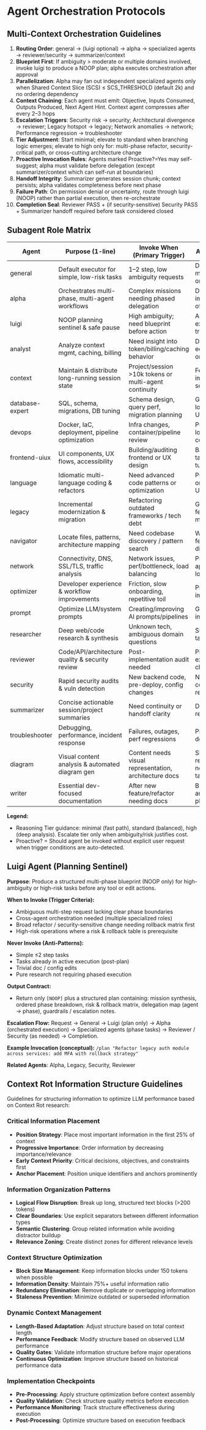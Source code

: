 # Agent Orchestration Protocols

## Multi-Context Orchestration Guidelines

1. **Routing Order**: general → (luigi optional) → alpha → specialized agents → reviewer/security → summarizer/context
2. **Blueprint First**: If ambiguity > moderate or multiple domains involved, invoke luigi to produce a NOOP plan; alpha executes orchestration after approval
3. **Parallelization**: Alpha may fan out independent specialized agents only when Shared Context Slice (SCS) ≤ SCS_THRESHOLD (default 2k) and no ordering dependency
4. **Context Chaining**: Each agent must emit: Objective, Inputs Consumed, Outputs Produced, Next Agent Hint. Context agent compresses after every 2–3 hops
5. **Escalation Triggers**: Security risk → security; Architectural divergence → reviewer; Legacy hotspot → legacy; Network anomalies → network; Performance regression → troubleshooter
6. **Tier Adjustment**: Start minimal; elevate to standard when branching logic emerges; elevate to high only for: multi-phase refactor, security-critical path, or cross-cutting architecture change
7. **Proactive Invocation Rules**: Agents marked Proactive?=Yes may self-suggest; alpha must validate before delegation (except summarizer/context which can self-run at boundaries)
8. **Handoff Integrity**: Summarizer generates session chunk; context persists; alpha validates completeness before next phase
9. **Failure Path**: On permission denial or uncertainty, route through luigi (NOOP) rather than partial execution, then re-orchestrate
10. **Completion Seal**: Reviewer PASS + (if security-sensitive) Security PASS + Summarizer handoff required before task considered closed

## Subagent Role Matrix

| Agent           | Purpose (1-line)                                 | Invoke When (Primary Trigger)                         | Avoid / Not For                              | Reasoning Tier   | Proactive?                      | Escalates To         |
| --------------- | ------------------------------------------------ | ----------------------------------------------------- | -------------------------------------------- | ---------------- | ------------------------------- | -------------------- |
| general         | Default executor for simple, low-risk tasks      | 1–2 step, low ambiguity requests                      | Deep analysis, multi-phase orchestration     | minimal→standard | No                              | alpha                |
| alpha           | Orchestrates multi-phase, multi-agent workflows  | Complex missions needing phased delegation            | Direct feature implementation of atomic task | high             | Yes (when complexity detected)  | reviewer / security  |
| luigi           | NOOP planning sentinel & safe pause              | High ambiguity; need blueprint before action          | Actual execution, trivial edits              | minimal          | No                              | alpha                |
| analyst         | Analyze context mgmt, caching, billing           | Need insight into token/billing/caching behavior      | Direct code edits or orchestration           | standard→high    | Yes (periodic audits)           | optimizer / alpha    |
| context         | Maintain & distribute long-running session state | Project/session >10k tokens or multi-agent continuity | Feature implementation, security audit       | standard         | Yes (size/complexity threshold) | alpha                |
| database-expert | SQL, schema, migrations, DB tuning               | Schema design, query perf, migration planning         | General app logic, frontend UI               | standard→high    | No (on-demand)                  | reviewer             |
| devops          | Docker, IaC, deployment, pipeline optimization   | Infra changes, container/pipeline review              | Pure business logic or minor code tweaks     | standard→high    | Yes (security/perf infra gaps)  | security / reviewer  |
| frontend-uiux   | UI components, UX flows, accessibility           | Building/auditing frontend or UX design               | Backend-only tasks, DB tuning                | standard         | No                              | reviewer             |
| language        | Idiomatic multi-language coding & refactors      | Need advanced code patterns or optimization           | Pure orchestration, UX design                | standard→high    | No                              | reviewer             |
| legacy          | Incremental modernization & migration            | Refactoring outdated frameworks / tech debt           | Greenfield feature w/ modern stack           | high             | Yes (legacy hotspots)           | security / reviewer  |
| navigator       | Locate files, patterns, architecture mapping     | Need codebase discovery / pattern search              | Writing new features directly                | minimal→standard | No                              | alpha                |
| network         | Connectivity, DNS, SSL/TLS, traffic analysis     | Network issues, perf/bottleneck, load balancing       | Pure application logic                       | standard→high    | Yes (network anomalies)         | security             |
| optimizer       | Developer experience & workflow improvements     | Friction, slow onboarding, repetitive toil            | Product feature implementation               | standard         | Yes (detecting DX friction)     | reviewer             |
| prompt          | Optimize LLM/system prompts                      | Creating/improving AI prompts/pipelines               | General coding, infra changes                | standard→high    | No                              | reviewer             |
| researcher      | Deep web/code research & synthesis               | Unknown tech, ambiguous domain questions              | Simple known tasks                           | standard→high    | Yes (when gaps found)           | alpha                |
| reviewer        | Code/API/architecture quality & security review  | Post-implementation audit needed                      | Planning or execution of changes             | standard         | Yes (after major change)        | security (if issues) |
| security        | Rapid security audits & vuln detection           | New backend code, pre-deploy, config changes          | Non-security cosmetic review                 | high             | Yes (critical paths)            | reviewer / alpha     |
| summarizer      | Concise actionable session/project summaries     | Need continuity or handoff clarity                    | Deep technical refactor                      | minimal→standard | Yes (handoffs)                  | context              |
| troubleshooter  | Debugging, performance, incident response        | Failures, outages, perf regressions                   | Planned feature dev                          | standard→high    | Yes (incident triggers)         | reviewer / optimizer |
| diagram         | Visual content analysis & automated diagram gen  | Content needs visual representation, architecture docs | Simple text responses, non-visual tasks     | standard→high    | Yes (architectural doc gaps)    | reviewer             |
| writer          | Essential dev-focused documentation              | After new feature/refactor needing docs               | Brainstorming architecture plans             | minimal→standard | Yes (post-change)               | reviewer             |

**Legend:**
- Reasoning Tier guidance: minimal (fast path), standard (balanced), high (deep analysis). Escalate tier only when ambiguity/risk justifies cost.
- Proactive? = Should agent be invoked without explicit user request when trigger conditions are auto-detected.

## Luigi Agent (Planning Sentinel)

**Purpose**: Produce a structured multi-phase blueprint (NOOP only) for high-ambiguity or high-risk tasks before any tool or edit actions.

**When to Invoke (Trigger Criteria):**
- Ambiguous multi-step request lacking clear phase boundaries
- Cross-agent orchestration needed (multiple specialized roles)
- Broad refactor / security-sensitive change needing rollback matrix first
- High-risk operations where a risk & rollback table is prerequisite

**Never Invoke (Anti-Patterns):**
- Simple ≤2 step tasks
- Tasks already in active execution (post-plan)
- Trivial doc / config edits
- Pure research not requiring phased execution

**Output Contract:**
- Return only `[NOOP]` plus a structured plan containing: mission synthesis, ordered phase breakdown, risk & rollback matrix, delegation map (agent → phase), guardrails / escalation notes.

**Escalation Flow:**
Request → General → Luigi (plan only) → Alpha (orchestrated execution) → Specialized agents (phase tasks) → Reviewer / Security (as needed) → Completion.

**Example Invocation (conceptual):**
`/plan "Refactor legacy auth module across services: add MFA with rollback strategy"`

**Related Agents**: Alpha, Legacy, Security, Reviewer

## Context Rot Information Structure Guidelines

Guidelines for structuring information to optimize LLM performance based on Context Rot research:

### Critical Information Placement
- **Position Strategy**: Place most important information in the first 25% of context
- **Progressive Importance**: Order information by decreasing importance/relevance
- **Early Context Priority**: Critical decisions, objectives, and constraints first
- **Anchor Placement**: Position unique identifiers and anchors prominently

### Information Organization Patterns
- **Logical Flow Disruption**: Break up long, structured text blocks (>200 tokens)
- **Clear Boundaries**: Use explicit separators between different information types
- **Semantic Clustering**: Group related information while avoiding distractor buildup
- **Relevance Zoning**: Create distinct zones for different relevance levels

### Context Structure Optimization
- **Block Size Management**: Keep information blocks under 150 tokens when possible
- **Information Density**: Maintain 75%+ useful information ratio
- **Redundancy Elimination**: Remove duplicate or overlapping information
- **Staleness Prevention**: Minimize outdated or superseded information

### Dynamic Context Management
- **Length-Based Adaptation**: Adjust structure based on total context length
- **Performance Feedback**: Modify structure based on observed LLM performance
- **Quality Gates**: Validate information structure before major operations
- **Continuous Optimization**: Improve structure based on historical performance data

### Implementation Checkpoints
- **Pre-Processing**: Apply structure optimization before context assembly
- **Quality Validation**: Check structure quality metrics before execution
- **Performance Monitoring**: Track structure effectiveness during execution
- **Post-Processing**: Optimize structure based on execution feedback